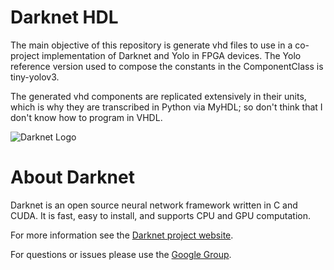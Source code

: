 # Darknet HDL

The main objective of this repository is generate vhd files to use in a co-project implementation of Darknet and Yolo in FPGA devices. The Yolo reference version used to compose the constants in the ComponentClass is tiny-yolov3.

The generated vhd components are replicated extensively in their units, which is why they are transcribed in Python via MyHDL; so don't think that I don't know how to program in VHDL.

![Darknet Logo](http://pjreddie.com/media/files/darknet-black-small.png)

# About Darknet #

Darknet is an open source neural network framework written in C and CUDA. It is fast, easy to install, and supports CPU and GPU computation.

For more information see the [Darknet project website](http://pjreddie.com/darknet).

For questions or issues please use the [Google Group](https://groups.google.com/forum/#!forum/darknet).
